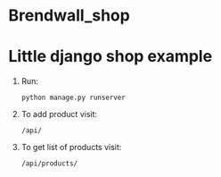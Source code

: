 # Brendwall_shop

# Little django shop example

1. Run:
   ```
   python manage.py runserver
   ```
2. To add product visit:
   ```
   /api/
   ```
3. To get list of products visit:
   ```
   /api/products/
   ```